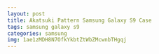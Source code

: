 ```yaml
---
layout: post
title: Akatsuki Pattern Samsung Galaxy S9 Case
tags: samsung galaxy s9
categories: samsung
img: 1ae1zMDH8N7OfkYkbtZtWbZMcwnbTHgqj
---
```

